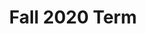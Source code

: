 ---
title: Fall 2020 Term
draft: False

resources:
- src: IMG_0059.JPG
  name: Sept 13, 2020
  params:
    order: 1
    alt_text: I feel like people keep forgetting that there is a human being with feelings on the other side of the computer screen. I've had people *yell* at me online, tell me I'm being useless. They wouldn't have the courage to say that to my face, and I struggle to have the courage to pick myself up again now that people around me are targeting their anger and stress towards me. It breaks my heart that the community in my class seems to have collapsed since moving online. These people used to be my family, and now I'm fairly certain many of them hate me. I know there is nothing I can do, angry people will be angry and I can't please everyone, but it still stings.
- src: IMG_0057.JPG
  name: Sept 13, 2020
  params:
    order: 2
    alt_text: With all my friends in Waterloo and me living at home, I'm worried that they'll forget about me :( I hope they don't get caught up in their own lives and think about me like I think about them.

- src: 09142020.JPG
  name: Sept 14, 2020
  params:
    order: 3
    alt_text: I feel like I'm always the tag-along. I'm no ones number one, I'm just someone who happens to be invited, and is tolerated, not anticipated. I just wish people cared more about having me there, and that people wanted to spend time with me alone, not just as part of the group

- src: 09172020.JPG
  name: Sept 17, 2020
  params:
    order: 4
    alt_text: I stole the ASG sign from the SYDE lounge. It was meant to be a joke with a big punch line that everyone would see. A week later campus was shut down and I couldn’t reveal the punch line or return it to the SYDE lounge. It’s been chilling in my room for 6 months, a constant reminder of the all-encompassing guilt I feel.

- src: 11012020.png
  name: Nov 01, 2020
  params:
    order: 5
    alt_text: The days are getting shorter and holy did it hit today with the time change. It is dark and cold and i'm just in my room trying not to cry, wishing someone would come give me a hug, but no, I need to do my lab, and my CSE project and my FYDP. So as much as I would like to sleep the dark away, I guess I'll just stay up and put my plants on my desk and drink my tea...

- src: 11212020.jpg
  name: Nov 21, 2020
  params:
    order: 6
    alt_text: I am so freaking sad all the time and I don’t know if that would change even if there wasn’t a global pandemic. Not seeing anyone is really killing me.

- src: 11272020.jpg
  name: Nov 27, 2020
  params:
    order: 7
    alt_text: This year has just been so hard. I'd never really dealt with grief before, so losing so many people this year has been really tough. I don't know how to feel, or how to comfort friends. I don't know how to keep being a person and a student when it feels like things are just never getting better

---